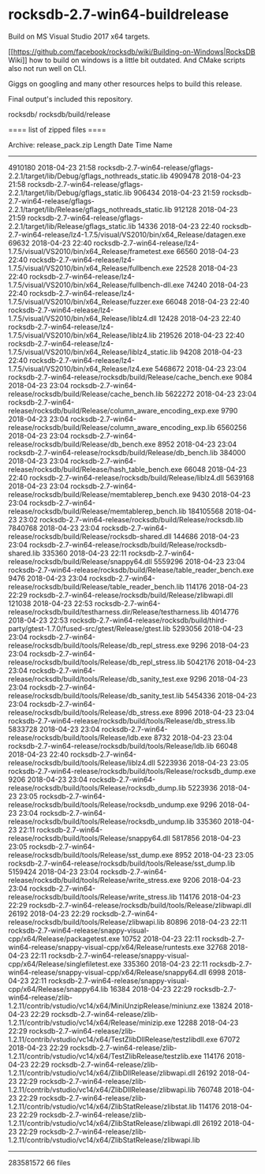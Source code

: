 # rocksdb-2.7-win64-buildrelease

Build on MS Visual Studio 2017 x64 targets.

[[https://github.com/facebook/rocksdb/wiki/Building-on-Windows|RocksDB Wiki]] how to build on windows is a little bit outdated.
And CMake scripts also not run well on CLI.

Giggs on googling and many other resources helps to build this release.

Final output's included this repository.

rocksdb/
rocksdb/build/release 

==== list of zipped files ====

Archive:  release_pack.zip
  Length      Date    Time    Name
---------  ---------- -----   ----
  4910180  2018-04-23 21:58   rocksdb-2.7-win64-release/gflags-2.2.1/target/lib/Debug/gflags_nothreads_static.lib
  4909478  2018-04-23 21:58   rocksdb-2.7-win64-release/gflags-2.2.1/target/lib/Debug/gflags_static.lib
   906434  2018-04-23 21:59   rocksdb-2.7-win64-release/gflags-2.2.1/target/lib/Release/gflags_nothreads_static.lib
   912128  2018-04-23 21:59   rocksdb-2.7-win64-release/gflags-2.2.1/target/lib/Release/gflags_static.lib
    14336  2018-04-23 22:40   rocksdb-2.7-win64-release/lz4-1.7.5/visual/VS2010/bin/x64_Release/datagen.exe
    69632  2018-04-23 22:40   rocksdb-2.7-win64-release/lz4-1.7.5/visual/VS2010/bin/x64_Release/frametest.exe
    66560  2018-04-23 22:40   rocksdb-2.7-win64-release/lz4-1.7.5/visual/VS2010/bin/x64_Release/fullbench.exe
    22528  2018-04-23 22:40   rocksdb-2.7-win64-release/lz4-1.7.5/visual/VS2010/bin/x64_Release/fullbench-dll.exe
    74240  2018-04-23 22:40   rocksdb-2.7-win64-release/lz4-1.7.5/visual/VS2010/bin/x64_Release/fuzzer.exe
    66048  2018-04-23 22:40   rocksdb-2.7-win64-release/lz4-1.7.5/visual/VS2010/bin/x64_Release/liblz4.dll
    12428  2018-04-23 22:40   rocksdb-2.7-win64-release/lz4-1.7.5/visual/VS2010/bin/x64_Release/liblz4.lib
   219526  2018-04-23 22:40   rocksdb-2.7-win64-release/lz4-1.7.5/visual/VS2010/bin/x64_Release/liblz4_static.lib
    94208  2018-04-23 22:40   rocksdb-2.7-win64-release/lz4-1.7.5/visual/VS2010/bin/x64_Release/lz4.exe
  5468672  2018-04-23 23:04   rocksdb-2.7-win64-release/rocksdb/build/Release/cache_bench.exe
     9084  2018-04-23 23:04   rocksdb-2.7-win64-release/rocksdb/build/Release/cache_bench.lib
  5622272  2018-04-23 23:04   rocksdb-2.7-win64-release/rocksdb/build/Release/column_aware_encoding_exp.exe
     9790  2018-04-23 23:04   rocksdb-2.7-win64-release/rocksdb/build/Release/column_aware_encoding_exp.lib
  6560256  2018-04-23 23:04   rocksdb-2.7-win64-release/rocksdb/build/Release/db_bench.exe
     8952  2018-04-23 23:04   rocksdb-2.7-win64-release/rocksdb/build/Release/db_bench.lib
   384000  2018-04-23 23:04   rocksdb-2.7-win64-release/rocksdb/build/Release/hash_table_bench.exe
    66048  2018-04-23 22:40   rocksdb-2.7-win64-release/rocksdb/build/Release/liblz4.dll
  5639168  2018-04-23 23:04   rocksdb-2.7-win64-release/rocksdb/build/Release/memtablerep_bench.exe
     9430  2018-04-23 23:04   rocksdb-2.7-win64-release/rocksdb/build/Release/memtablerep_bench.lib
184105568  2018-04-23 23:02   rocksdb-2.7-win64-release/rocksdb/build/Release/rocksdb.lib
  7840768  2018-04-23 23:04   rocksdb-2.7-win64-release/rocksdb/build/Release/rocksdb-shared.dll
   144686  2018-04-23 23:04   rocksdb-2.7-win64-release/rocksdb/build/Release/rocksdb-shared.lib
   335360  2018-04-23 22:11   rocksdb-2.7-win64-release/rocksdb/build/Release/snappy64.dll
  5559296  2018-04-23 23:04   rocksdb-2.7-win64-release/rocksdb/build/Release/table_reader_bench.exe
     9476  2018-04-23 23:04   rocksdb-2.7-win64-release/rocksdb/build/Release/table_reader_bench.lib
   114176  2018-04-23 22:29   rocksdb-2.7-win64-release/rocksdb/build/Release/zlibwapi.dll
   121038  2018-04-23 22:53   rocksdb-2.7-win64-release/rocksdb/build/testharness.dir/Release/testharness.lib
  4014776  2018-04-23 22:53   rocksdb-2.7-win64-release/rocksdb/build/third-party/gtest-1.7.0/fused-src/gtest/Release/gtest.lib
  5293056  2018-04-23 23:04   rocksdb-2.7-win64-release/rocksdb/build/tools/Release/db_repl_stress.exe
     9296  2018-04-23 23:04   rocksdb-2.7-win64-release/rocksdb/build/tools/Release/db_repl_stress.lib
  5042176  2018-04-23 23:04   rocksdb-2.7-win64-release/rocksdb/build/tools/Release/db_sanity_test.exe
     9296  2018-04-23 23:04   rocksdb-2.7-win64-release/rocksdb/build/tools/Release/db_sanity_test.lib
  5454336  2018-04-23 23:04   rocksdb-2.7-win64-release/rocksdb/build/tools/Release/db_stress.exe
     8996  2018-04-23 23:04   rocksdb-2.7-win64-release/rocksdb/build/tools/Release/db_stress.lib
  5833728  2018-04-23 23:04   rocksdb-2.7-win64-release/rocksdb/build/tools/Release/ldb.exe
     8732  2018-04-23 23:04   rocksdb-2.7-win64-release/rocksdb/build/tools/Release/ldb.lib
    66048  2018-04-23 22:40   rocksdb-2.7-win64-release/rocksdb/build/tools/Release/liblz4.dll
  5223936  2018-04-23 23:05   rocksdb-2.7-win64-release/rocksdb/build/tools/Release/rocksdb_dump.exe
     9206  2018-04-23 23:04   rocksdb-2.7-win64-release/rocksdb/build/tools/Release/rocksdb_dump.lib
  5223936  2018-04-23 23:05   rocksdb-2.7-win64-release/rocksdb/build/tools/Release/rocksdb_undump.exe
     9296  2018-04-23 23:04   rocksdb-2.7-win64-release/rocksdb/build/tools/Release/rocksdb_undump.lib
   335360  2018-04-23 22:11   rocksdb-2.7-win64-release/rocksdb/build/tools/Release/snappy64.dll
  5817856  2018-04-23 23:05   rocksdb-2.7-win64-release/rocksdb/build/tools/Release/sst_dump.exe
     8952  2018-04-23 23:05   rocksdb-2.7-win64-release/rocksdb/build/tools/Release/sst_dump.lib
  5159424  2018-04-23 23:04   rocksdb-2.7-win64-release/rocksdb/build/tools/Release/write_stress.exe
     9206  2018-04-23 23:04   rocksdb-2.7-win64-release/rocksdb/build/tools/Release/write_stress.lib
   114176  2018-04-23 22:29   rocksdb-2.7-win64-release/rocksdb/build/tools/Release/zlibwapi.dll
    26192  2018-04-23 22:29   rocksdb-2.7-win64-release/rocksdb/build/tools/Release/zlibwapi.lib
    80896  2018-04-23 22:11   rocksdb-2.7-win64-release/snappy-visual-cpp/x64/Release/packagetest.exe
    10752  2018-04-23 22:11   rocksdb-2.7-win64-release/snappy-visual-cpp/x64/Release/runtests.exe
    32768  2018-04-23 22:11   rocksdb-2.7-win64-release/snappy-visual-cpp/x64/Release/singlefiletest.exe
   335360  2018-04-23 22:11   rocksdb-2.7-win64-release/snappy-visual-cpp/x64/Release/snappy64.dll
     6998  2018-04-23 22:11   rocksdb-2.7-win64-release/snappy-visual-cpp/x64/Release/snappy64.lib
    16384  2018-04-23 22:29   rocksdb-2.7-win64-release/zlib-1.2.11/contrib/vstudio/vc14/x64/MiniUnzipRelease/miniunz.exe
    13824  2018-04-23 22:29   rocksdb-2.7-win64-release/zlib-1.2.11/contrib/vstudio/vc14/x64/Release/minizip.exe
    12288  2018-04-23 22:29   rocksdb-2.7-win64-release/zlib-1.2.11/contrib/vstudio/vc14/x64/TestZlibDllRelease/testzlibdll.exe
    67072  2018-04-23 22:29   rocksdb-2.7-win64-release/zlib-1.2.11/contrib/vstudio/vc14/x64/TestZlibRelease/testzlib.exe
   114176  2018-04-23 22:29   rocksdb-2.7-win64-release/zlib-1.2.11/contrib/vstudio/vc14/x64/ZlibDllRelease/zlibwapi.dll
    26192  2018-04-23 22:29   rocksdb-2.7-win64-release/zlib-1.2.11/contrib/vstudio/vc14/x64/ZlibDllRelease/zlibwapi.lib
   760748  2018-04-23 22:29   rocksdb-2.7-win64-release/zlib-1.2.11/contrib/vstudio/vc14/x64/ZlibStatRelease/zlibstat.lib
   114176  2018-04-23 22:29   rocksdb-2.7-win64-release/zlib-1.2.11/contrib/vstudio/vc14/x64/ZlibStatRelease/zlibwapi.dll
    26192  2018-04-23 22:29   rocksdb-2.7-win64-release/zlib-1.2.11/contrib/vstudio/vc14/x64/ZlibStatRelease/zlibwapi.lib
---------                     -------
283581572                     66 files
